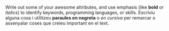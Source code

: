 Write out some of your awesome attributes, and use emphasis (like **bold** or *italics*) to identify keywords, programming languages, or skills.
Escriviu alguna cosa i utilitzeu **paraules en negreta** o *en cursiva* per remarcar o assenyalar coses que creieu important en el text.
